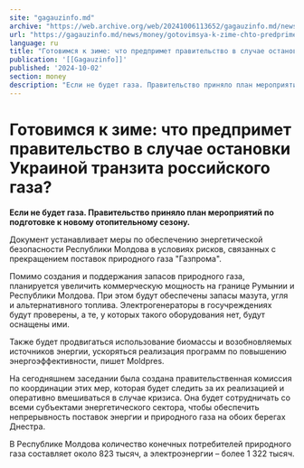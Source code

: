 ```yaml
---
site: "gagauzinfo.md"
archive: "https://web.archive.org/web/20241006113652/gagauzinfo.md/news/money/gotovimsya-k-zime-chto-predprimet-pravitelstvo-v-sluchae-ostanovki-ukrainoi-tranzita-rossiiskogo-gaza"
url: "https://gagauzinfo.md/news/money/gotovimsya-k-zime-chto-predprimet-pravitelstvo-v-sluchae-ostanovki-ukrainoi-tranzita-rossiiskogo-gaza"
language: ru
title: "Готовимся к зиме: что предпримет правительство в случае остановки Украиной транзита российского газа?"
publication: '[[Gagauzinfo]]'
published: '2024-10-02'
section: money
description: "Если не будет газа. Правительство приняло план мероприятий по подготовке к новому отопительному сезону."
---
```


# Готовимся к зиме: что предпримет правительство в случае остановки Украиной транзита российского газа?

**Если не будет газа. Правительство приняло план мероприятий по подготовке к новому отопительному сезону.**

Документ устанавливает меры по обеспечению энергетической безопасности Республики Молдова в условиях рисков, связанных с прекращением поставок природного газа "Газпрома".

Помимо создания и поддержания запасов природного газа, планируется увеличить коммерческую мощность на границе Румынии и Республики Молдова. При этом будут обеспечены запасы мазута, угля и альтернативного топлива. Электрогенераторы в госучреждениях будут проверены, а те, у которых такого оборудования нет, будут оснащены ими.

Также будет продвигаться использование биомассы и возобновляемых источников энергии, ускоряться реализация программ по повышению энергоэффективности, пишет Moldpres.

На сегодняшнем заседании была создана правительственная комиссия по координации этих мер, которая будет следить за их реализацией и оперативно вмешиваться в случае кризиса. Она будет сотрудничать со всеми субъектами энергетического сектора, чтобы обеспечить непрерывность поставок энергии и природного газа на обоих берегах Днестра.

В Республике Молдова количество конечных потребителей природного газа составляет около 823 тысяч, а электроэнергии – более 1 322 тысяч.